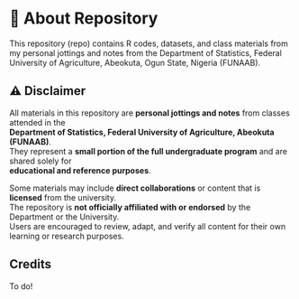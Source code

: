# 🔎 About Repository 

This repository (repo) contains R codes, datasets, and class materials from my personal jottings and notes from the Department of Statistics, Federal University of Agriculture, Abeokuta, Ogun State, Nigeria (FUNAAB).

## ⚠️ Disclaimer

All materials in this repository are **personal jottings and notes** from classes attended in the  
**Department of Statistics, Federal University of Agriculture, Abeokuta (FUNAAB)**.  
They represent a **small portion of the full undergraduate program** and are shared solely for  
**educational and reference purposes**.

Some materials may include **direct collaborations** or content that is **licensed** from the university.  
The repository is **not officially affiliated with or endorsed** by the Department or the University.  
Users are encouraged to review, adapt, and verify all content for their own learning or research purposes.

## Credits 
To do!
